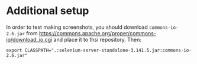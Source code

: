 # Additional setup
In order to test making screenshots, you should download `commons-io-2.6.jar` from https://commons.apache.org/proper/commons-io/download_io.cgi and place it to thsi repository.
Then:
```
export CLASSPATH=".:selenium-server-standalone-3.141.5.jar:commons-io-2.6.jar"
```
